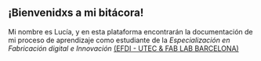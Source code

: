 ## ¡Bienvenidxs a mi bitácora!

Mi nombre es Lucía, y en esta plataforma encontrarán la documentación de mi proceso de aprendizaje como estudiante de la _Especialización en Fabricación digital e Innovación_ [(EFDI - UTEC & FAB LAB BARCELONA)](https://utec.edu.uy/uploads/plan/aae9141ec11a54d8a37697a357b1e167f51bf041.pdf)


